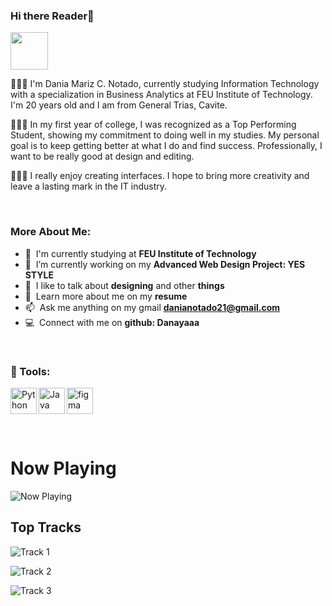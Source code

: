 ### Hi there Reader👋


<img src="https://media.giphy.com/media/LnQjpWaON8nhr21vNW/giphy.gif" width="60">

🧚🏼‍♀️ I'm Dania Mariz C. Notado, currently studying Information Technology with a specialization in 
Business Analytics at FEU Institute of Technology. I'm 20 years old and I am from General Trias, Cavite.

🧚🏼‍♀️ In my first year of college, I was recognized as a Top Performing Student, showing my commitment to doing well in my studies. My personal goal is to keep getting better at what I do and find success. Professionally, I want to be really good at design and editing.

🧚🏼‍♀️ I really enjoy creating interfaces. I hope to bring more creativity and leave a lasting mark in the IT industry.

</br>

### More About Me:

- :office: &nbsp;I'm currently studying at **FEU Institute of Technology**
- :seedling: &nbsp;I’m currently working on my **Advanced Web Design Project: YES STYLE**
- :speech_balloon: &nbsp;I like to talk about **designing** and other **things**
- :book: &nbsp;Learn more about me on my **resume**
- :mailbox: &nbsp;Ask me anything on my gmail **danianotado21@gmail.com**
- :computer: &nbsp;Connect with me on **github: Danayaaa**

</br>

### 🔨 Tools:
<a href="https://www.python.org" target="_blank"><img align="left" alt="Python" height ="42px" src="https://raw.githubusercontent.com/rahul-jha98/github_readme_icons/main/language_and_tools/square/python/python.svg"></a>
<a href="https://www.java.com" target="_blank"><img align="left" alt="Java" height ="42px" src="https://raw.githubusercontent.com/rahul-jha98/github_readme_icons/main/language_and_tools/square/java/java.svg"></a>
<a href="https://www.figma.com/" target="_blank"> <img src="https://raw.githubusercontent.com/rahul-jha98/github_readme_icons/main/language_and_tools/square/figma/figma.svg" alt="figma" height='42px'/> </a>

</br>

# Now Playing

![Now Playing](https://status.nmoo.dev/now-playing)

## Top Tracks

![Track 1](https://status.nmoo.dev/top-tracks?i=1)
  

![Track 2](https://status.nmoo.dev/top-tracks?i=2)
  

![Track 3](https://status.nmoo.dev/top-tracks?i=3)



